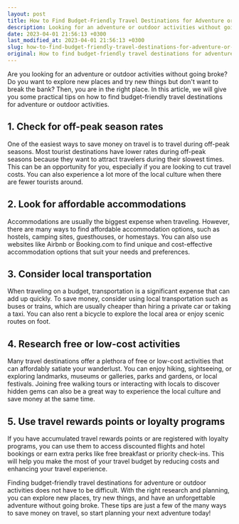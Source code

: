 ```yaml
---
layout: post
title: How to Find Budget-Friendly Travel Destinations for Adventure or Outdoor Activities?
description: Looking for an adventure or outdoor activities without going broke? Discover some tips on how to find cost-effective travel destinations that fit your bill while satisfying your wanderlust.
date: 2023-04-01 21:56:13 +0300
last_modified_at: 2023-04-01 21:56:13 +0300
slug: how-to-find-budget-friendly-travel-destinations-for-adventure-or-outdoor-activities
original: How to find budget-friendly travel destinations for adventure or outdoor activities?
---
```

Are you looking for an adventure or outdoor activities without going broke? Do you want to explore new places and try new things but don't want to break the bank? Then, you are in the right place. In this article, we will give you some practical tips on how to find budget-friendly travel destinations for adventure or outdoor activities.

## 1. Check for off-peak season rates

One of the easiest ways to save money on travel is to travel during off-peak seasons. Most tourist destinations have lower rates during off-peak seasons because they want to attract travelers during their slowest times. This can be an opportunity for you, especially if you are looking to cut travel costs. You can also experience a lot more of the local culture when there are fewer tourists around.

## 2. Look for affordable accommodations

Accommodations are usually the biggest expense when traveling. However, there are many ways to find affordable accommodation options, such as hostels, camping sites, guesthouses, or homestays. You can also use websites like Airbnb or Booking.com to find unique and cost-effective accommodation options that suit your needs and preferences.

## 3. Consider local transportation

When traveling on a budget, transportation is a significant expense that can add up quickly. To save money, consider using local transportation such as buses or trains, which are usually cheaper than hiring a private car or taking a taxi. You can also rent a bicycle to explore the local area or enjoy scenic routes on foot.

## 4. Research free or low-cost activities

Many travel destinations offer a plethora of free or low-cost activities that can affordably satiate your wanderlust. You can enjoy hiking, sightseeing, or exploring landmarks, museums or galleries, parks and gardens, or local festivals. Joining free walking tours or interacting with locals to discover hidden gems can also be a great way to experience the local culture and save money at the same time.

## 5. Use travel rewards points or loyalty programs

If you have accumulated travel rewards points or are registered with loyalty programs, you can use them to access discounted flights and hotel bookings or earn extra perks like free breakfast or priority check-ins. This will help you make the most of your travel budget by reducing costs and enhancing your travel experience.

Finding budget-friendly travel destinations for adventure or outdoor activities does not have to be difficult. With the right research and planning, you can explore new places, try new things, and have an unforgettable adventure without going broke. These tips are just a few of the many ways to save money on travel, so start planning your next adventure today!